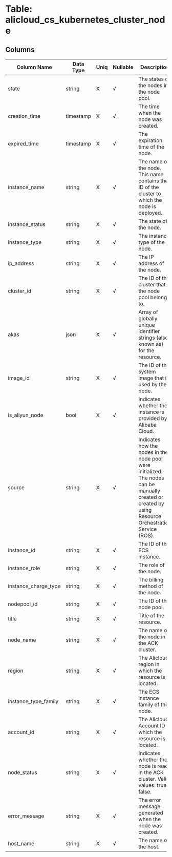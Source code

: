 # Table: alicloud_cs_kubernetes_cluster_node

## Columns 

|  Column Name   |  Data Type  | Uniq | Nullable | Description | 
|  ----  | ----  | ----  | ----  | ---- | 
| state | string | X | √ | The states of the nodes in the node pool. | 
| creation_time | timestamp | X | √ | The time when the node was created. | 
| expired_time | timestamp | X | √ | The expiration time of the node. | 
| instance_name | string | X | √ | The name of the node. This name contains the ID of the cluster to which the node is deployed. | 
| instance_status | string | X | √ | The state of the node. | 
| instance_type | string | X | √ | The instance type of the node. | 
| ip_address | string | X | √ | The IP address of the node. | 
| cluster_id | string | X | √ | The ID of the cluster that the node pool belongs to. | 
| akas | json | X | √ | Array of globally unique identifier strings (also known as) for the resource. | 
| image_id | string | X | √ | The ID of the system image that is used by the node. | 
| is_aliyun_node | bool | X | √ | Indicates whether the instance is provided by Alibaba Cloud. | 
| source | string | X | √ | Indicates how the nodes in the node pool were initialized. The nodes can be manually created or created by using Resource Orchestration Service (ROS). | 
| instance_id | string | X | √ | The ID of the ECS instance. | 
| instance_role | string | X | √ | The role of the node. | 
| instance_charge_type | string | X | √ | The billing method of the node. | 
| nodepool_id | string | X | √ | The ID of the node pool. | 
| title | string | X | √ | Title of the resource. | 
| node_name | string | X | √ | The name of the node in the ACK cluster. | 
| region | string | X | √ | The Alicloud region in which the resource is located. | 
| instance_type_family | string | X | √ | The ECS instance family of the node. | 
| account_id | string | X | √ | The Alicloud Account ID in which the resource is located. | 
| node_status | string | X | √ | Indicates whether the node is ready in the ACK cluster. Valid values: true, false. | 
| error_message | string | X | √ | The error message generated when the node was created. | 
| host_name | string | X | √ | The name of the host. | 


